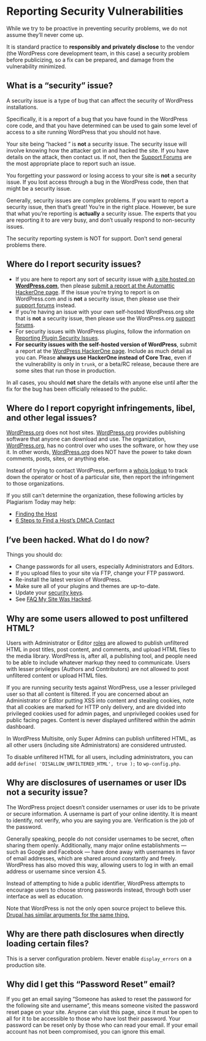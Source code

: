 # Reporting Security Vulnerabilities

While we try to be proactive in preventing security problems, we do not assume they’ll never come up.

It is standard practice to **responsibly and privately disclose** to the vendor (the WordPress core development team, in this case) a security problem before publicizing, so a fix can be prepared, and damage from the vulnerability minimized.

## What is a “security” issue?

A security issue is a type of bug that can affect the security of WordPress installations.

Specifically, it is a report of a bug that you have found in the WordPress core code, and that you have determined can be used to gain some level of access to a site running WordPress that you should not have.

Your site being “hacked ” is **not** a security issue. The security issue will involve knowing how the attacker got in and hacked the site. If you have details on the attack, then contact us. If not, then the [Support Forums](https://wordpress.org/support/) are the most appropriate place to report such an issue.

You forgetting your password or losing access to your site is **not** a security issue. If you lost access through a bug in the WordPress code, then that might be a security issue.

Generally, security issues are complex problems. If you want to report a security issue, then that’s great! You’re in the right place. However, be sure that what you’re reporting is **actually** a security issue. The experts that you are reporting it to are very busy, and don’t usually respond to non-security issues.

The security reporting system is NOT for support. Don’t send general problems there.

## Where do I report security issues?

*   If you are here to report any sort of security issue with [a site hosted on **WordPress.com**](https://en.support.wordpress.com/com-vs-org/), then please [submit a report at the Automattic HackerOne page](https://hackerone.com/automattic). If the issue you’re trying to report is on WordPress.com and is **not** a security issue, then please use their [support forums](https://en.forums.wordpress.com/) instead.
*   If you’re having an issue with your own self-hosted WordPress.org site that is **not** a security issue, then please use the WordPress.org [support forums](https://wordpress.org/support/).
*   For security issues with WordPress plugins, follow the information on [Reporting Plugin Security Issues](https://developer.wordpress.org/plugins/wordpress-org/plugin-security/reporting-plugin-security-issues/).
*   **For security issues with the self-hosted version of WordPress**, submit a report at the [WordPress HackerOne page](https://hackerone.com/wordpress). Include as much detail as you can. Please **always use HackerOne instead of Core Trac**, even if the vulnerability is only in `trunk`, or a beta/RC release, because there are some sites that run those in production.

In all cases, you should **not** share the details with anyone else until after the fix for the bug has been officially released to the public.

## Where do I report copyright infringements, libel, and other legal issues?

[WordPress.org](https://wordpress.org/) does not host sites. [WordPress.org](https://wordpress.org/) provides publishing software that anyone can download and use. The organization, [WordPress.org](https://wordpress.org/), has no control over who uses the software, or how they use it. In other words, [WordPress.org](https://wordpress.org/) does NOT have the power to take down comments, posts, sites, or anything else.

Instead of trying to contact WordPress, perform a [whois lookup](http://whois.domaintools.com/) to track down the operator or host of a particular site, then report the infringement to those organizations.

If you still can’t determine the organization, these following articles by Plagiarism Today may help:

*   [Finding the Host](https://www.plagiarismtoday.com/stopping-internet-plagiarism/3-finding-the-host/)
*   [6 Steps to Find a Host’s DMCA Contact](https://www.plagiarismtoday.com/2009/07/16/6-steps-to-find-a-hosts-dmca-contact/)

## I’ve been hacked. What do I do now?

Things you should do:

*   Change passwords for all users, especially Administrators and Editors.
*   If you upload files to your site via FTP, change your FTP password.
*   Re-install the latest version of WordPress.
*   Make sure all of your plugins and themes are up-to-date.
*   Update your [security keys](https://wordpress.org/support/article/editing-wp-config-php/#security-keys).
*   See [FAQ My Site Was Hacked](https://wordpress.org/support/article/faq-my-site-was-hacked/).

## Why are some users allowed to post unfiltered HTML?

Users with Administrator or Editor [roles](https://codex.wordpress.org/Roles_and_Capabilities#Roles) are allowed to publish unfiltered HTML in post titles, post content, and comments, and upload HTML files to the media library. WordPress is, after all, a publishing tool, and people need to be able to include whatever markup they need to communicate. Users with lesser privileges (Authors and Contributors) are not allowed to post unfiltered content or upload HTML files.

If you are running security tests against WordPress, use a lesser privileged user so that all content is filtered. If you are concerned about an Administrator or Editor putting XSS into content and stealing cookies, note that all cookies are marked for HTTP only delivery, and are divided into privileged cookies used for admin pages, and unprivileged cookies used for public facing pages. Content is never displayed unfiltered within the admin dashboard.

In WordPress Multisite, only Super Admins can publish unfiltered HTML, as all other users (including site Administrators) are considered untrusted.

To disable unfiltered HTML for all users, including administrators, you can add `define( 'DISALLOW_UNFILTERED_HTML', true );` to `wp-config.php`.

## Why are disclosures of usernames or user IDs not a security issue?

The WordPress project doesn’t consider usernames or user ids to be private or secure information. A username is part of your online identity. It is meant to identify, not verify, who you are saying you are. Verification is the job of the password.

Generally speaking, people do not consider usernames to be secret, often sharing them openly. Additionally, many major online establishments — such as Google and Facebook — have done away with usernames in favor of email addresses, which are shared around constantly and freely. WordPress has also moved this way, allowing users to log in with an email address or username since version 4.5.

Instead of attempting to hide a public identifier, WordPress attempts to encourage users to choose strong passwords instead, through both user interface as well as education.

Note that WordPress is not the only open source project to believe this. [Drupal has similar arguments for the same thing.](https://www.drupal.org/node/1004778)

## Why are there path disclosures when directly loading certain files?

This is a server configuration problem. Never enable `display_errors` on a production site.

## Why did I get this “Password Reset” email?

If you get an email saying “Someone has asked to reset the password for the following site and username”, this means someone visited the password reset page on your site. Anyone can visit this page, since it must be open to all for it to be accessible to those who have lost their password. Your password can be reset only by those who can read your email. If your email account has not been compromised, you can ignore this email.